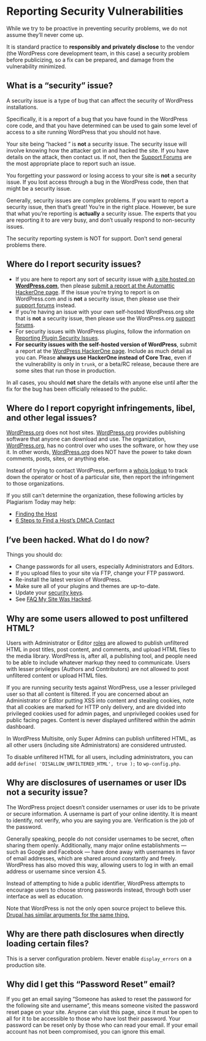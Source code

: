 # Reporting Security Vulnerabilities

While we try to be proactive in preventing security problems, we do not assume they’ll never come up.

It is standard practice to **responsibly and privately disclose** to the vendor (the WordPress core development team, in this case) a security problem before publicizing, so a fix can be prepared, and damage from the vulnerability minimized.

## What is a “security” issue?

A security issue is a type of bug that can affect the security of WordPress installations.

Specifically, it is a report of a bug that you have found in the WordPress core code, and that you have determined can be used to gain some level of access to a site running WordPress that you should not have.

Your site being “hacked ” is **not** a security issue. The security issue will involve knowing how the attacker got in and hacked the site. If you have details on the attack, then contact us. If not, then the [Support Forums](https://wordpress.org/support/) are the most appropriate place to report such an issue.

You forgetting your password or losing access to your site is **not** a security issue. If you lost access through a bug in the WordPress code, then that might be a security issue.

Generally, security issues are complex problems. If you want to report a security issue, then that’s great! You’re in the right place. However, be sure that what you’re reporting is **actually** a security issue. The experts that you are reporting it to are very busy, and don’t usually respond to non-security issues.

The security reporting system is NOT for support. Don’t send general problems there.

## Where do I report security issues?

*   If you are here to report any sort of security issue with [a site hosted on **WordPress.com**](https://en.support.wordpress.com/com-vs-org/), then please [submit a report at the Automattic HackerOne page](https://hackerone.com/automattic). If the issue you’re trying to report is on WordPress.com and is **not** a security issue, then please use their [support forums](https://en.forums.wordpress.com/) instead.
*   If you’re having an issue with your own self-hosted WordPress.org site that is **not** a security issue, then please use the WordPress.org [support forums](https://wordpress.org/support/).
*   For security issues with WordPress plugins, follow the information on [Reporting Plugin Security Issues](https://developer.wordpress.org/plugins/wordpress-org/plugin-security/reporting-plugin-security-issues/).
*   **For security issues with the self-hosted version of WordPress**, submit a report at the [WordPress HackerOne page](https://hackerone.com/wordpress). Include as much detail as you can. Please **always use HackerOne instead of Core Trac**, even if the vulnerability is only in `trunk`, or a beta/RC release, because there are some sites that run those in production.

In all cases, you should **not** share the details with anyone else until after the fix for the bug has been officially released to the public.

## Where do I report copyright infringements, libel, and other legal issues?

[WordPress.org](https://wordpress.org/) does not host sites. [WordPress.org](https://wordpress.org/) provides publishing software that anyone can download and use. The organization, [WordPress.org](https://wordpress.org/), has no control over who uses the software, or how they use it. In other words, [WordPress.org](https://wordpress.org/) does NOT have the power to take down comments, posts, sites, or anything else.

Instead of trying to contact WordPress, perform a [whois lookup](http://whois.domaintools.com/) to track down the operator or host of a particular site, then report the infringement to those organizations.

If you still can’t determine the organization, these following articles by Plagiarism Today may help:

*   [Finding the Host](https://www.plagiarismtoday.com/stopping-internet-plagiarism/3-finding-the-host/)
*   [6 Steps to Find a Host’s DMCA Contact](https://www.plagiarismtoday.com/2009/07/16/6-steps-to-find-a-hosts-dmca-contact/)

## I’ve been hacked. What do I do now?

Things you should do:

*   Change passwords for all users, especially Administrators and Editors.
*   If you upload files to your site via FTP, change your FTP password.
*   Re-install the latest version of WordPress.
*   Make sure all of your plugins and themes are up-to-date.
*   Update your [security keys](https://wordpress.org/support/article/editing-wp-config-php/#security-keys).
*   See [FAQ My Site Was Hacked](https://wordpress.org/support/article/faq-my-site-was-hacked/).

## Why are some users allowed to post unfiltered HTML?

Users with Administrator or Editor [roles](https://codex.wordpress.org/Roles_and_Capabilities#Roles) are allowed to publish unfiltered HTML in post titles, post content, and comments, and upload HTML files to the media library. WordPress is, after all, a publishing tool, and people need to be able to include whatever markup they need to communicate. Users with lesser privileges (Authors and Contributors) are not allowed to post unfiltered content or upload HTML files.

If you are running security tests against WordPress, use a lesser privileged user so that all content is filtered. If you are concerned about an Administrator or Editor putting XSS into content and stealing cookies, note that all cookies are marked for HTTP only delivery, and are divided into privileged cookies used for admin pages, and unprivileged cookies used for public facing pages. Content is never displayed unfiltered within the admin dashboard.

In WordPress Multisite, only Super Admins can publish unfiltered HTML, as all other users (including site Administrators) are considered untrusted.

To disable unfiltered HTML for all users, including administrators, you can add `define( 'DISALLOW_UNFILTERED_HTML', true );` to `wp-config.php`.

## Why are disclosures of usernames or user IDs not a security issue?

The WordPress project doesn’t consider usernames or user ids to be private or secure information. A username is part of your online identity. It is meant to identify, not verify, who you are saying you are. Verification is the job of the password.

Generally speaking, people do not consider usernames to be secret, often sharing them openly. Additionally, many major online establishments — such as Google and Facebook — have done away with usernames in favor of email addresses, which are shared around constantly and freely. WordPress has also moved this way, allowing users to log in with an email address or username since version 4.5.

Instead of attempting to hide a public identifier, WordPress attempts to encourage users to choose strong passwords instead, through both user interface as well as education.

Note that WordPress is not the only open source project to believe this. [Drupal has similar arguments for the same thing.](https://www.drupal.org/node/1004778)

## Why are there path disclosures when directly loading certain files?

This is a server configuration problem. Never enable `display_errors` on a production site.

## Why did I get this “Password Reset” email?

If you get an email saying “Someone has asked to reset the password for the following site and username”, this means someone visited the password reset page on your site. Anyone can visit this page, since it must be open to all for it to be accessible to those who have lost their password. Your password can be reset only by those who can read your email. If your email account has not been compromised, you can ignore this email.